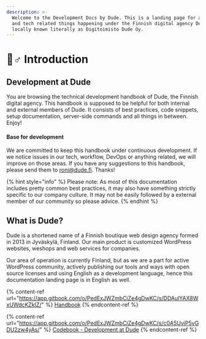 ```yaml
---
description: >-
  Welcome to the Development Docs by Dude. This is a landing page for all code-
  and tech related things happening under the Finnish digital agency Dude,
  locally known literally as Digitoimisto Dude Oy.
---
```


# 🧙♂ Introduction

## Development at Dude

You are browsing the technical development handbook of Dude, the Finnish digital agency. This handbook is supposed to be helpful for both internal and external members of Dude. It consists of best practices, code snippets, setup documentation, server-side commands and all things in between. Enjoy!

#### Base for development

We are committed to keep this handbook under continuous development. If we notice issues in our tech, workflow, DevOps or anything related, we will improve on those areas. If you have any suggestions to this handbook, please send them to roni@dude.fi. Thanks!

{% hint style="info" %}
Please note: As most of this documentation includes pretty common best practices, it may also have something strictly specific to our company culture. It may not be easily followed by a external member of our community so please advice.
{% endhint %}

## What is Dude?

Dude is a shortened name of a Finnish boutique web design agency formed in 2013 in Jyväskylä, Finland. Our main product is customized WordPress websites, weshops and web services for companies.

Our area of operation is currently Finland, but as we are a part for active WordPress community, actively publishing our tools and ways with open source licenses and using English as a development language, hence this documentation landing page is in English as well.

{% content-ref url="https://app.gitbook.com/o/PedExJWZmbCiZe4gDwKC/s/DDAulYAX8WxUWdcKZkIZ/" %}
[Handbook](https://app.gitbook.com/o/PedExJWZmbCiZe4gDwKC/s/DDAulYAX8WxUWdcKZkIZ/)
{% endcontent-ref %}

{% content-ref url="https://app.gitbook.com/o/PedExJWZmbCiZe4gDwKC/s/c0A5UviP5vGDU2zw4yAs/" %}
[Codebook - Development at Dude](https://app.gitbook.com/o/PedExJWZmbCiZe4gDwKC/s/c0A5UviP5vGDU2zw4yAs/)
{% endcontent-ref %}
